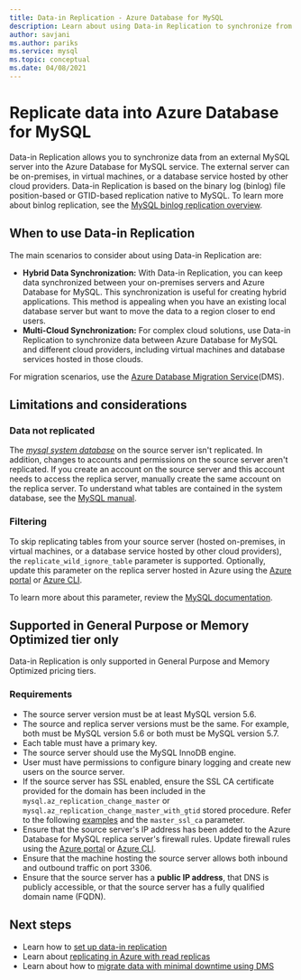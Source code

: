 ```yaml
---
title: Data-in Replication - Azure Database for MySQL
description: Learn about using Data-in Replication to synchronize from an external server into the Azure Database for MySQL service.
author: savjani
ms.author: pariks
ms.service: mysql
ms.topic: conceptual
ms.date: 04/08/2021
---
```


# Replicate data into Azure Database for MySQL

Data-in Replication allows you to synchronize data from an external MySQL server into the Azure Database for MySQL service. The external server can be on-premises, in virtual machines, or a database service hosted by other cloud providers. Data-in Replication is based on the binary log (binlog) file position-based or GTID-based replication native to MySQL. To learn more about binlog replication, see the [MySQL binlog replication overview](https://dev.mysql.com/doc/refman/5.7/en/binlog-replication-configuration-overview.html).

## When to use Data-in Replication

The main scenarios to consider about using Data-in Replication are:

- **Hybrid Data Synchronization:** With Data-in Replication, you can keep data synchronized between your on-premises servers and Azure Database for MySQL. This synchronization is useful for creating hybrid applications. This method is appealing when you have an existing local database server but want to move the data to a region closer to end users.
- **Multi-Cloud Synchronization:** For complex cloud solutions, use Data-in Replication to synchronize data between Azure Database for MySQL and different cloud providers, including virtual machines and database services hosted in those clouds.

For migration scenarios, use the [Azure Database Migration Service](https://azure.microsoft.com/services/database-migration/)(DMS).

## Limitations and considerations

### Data not replicated

The [*mysql system database*](https://dev.mysql.com/doc/refman/5.7/en/system-schema.html) on the source server isn't replicated. In addition, changes to accounts and permissions on the source server aren't replicated. If you create an account on the source server and this account needs to access the replica server, manually create the same account on the replica server. To understand what tables are contained in the system database, see the [MySQL manual](https://dev.mysql.com/doc/refman/5.7/en/system-schema.html).

### Filtering

To skip replicating tables from your source server (hosted on-premises, in virtual machines, or a database service hosted by other cloud providers), the `replicate_wild_ignore_table` parameter is supported. Optionally, update this parameter on the replica server hosted in Azure using the [Azure portal](howto-server-parameters.md) or [Azure CLI](howto-configure-server-parameters-using-cli.md).

To learn more about this parameter, review the [MySQL documentation](https://dev.mysql.com/doc/refman/8.0/en/replication-options-replica.html#option_mysqld_replicate-wild-ignore-table).

## Supported in General Purpose or Memory Optimized tier only

Data-in Replication is only supported in General Purpose and Memory Optimized pricing tiers.

### Requirements

- The source server version must be at least MySQL version 5.6.
- The source and replica server versions must be the same. For example, both must be MySQL version 5.6 or both must be MySQL version 5.7.
- Each table must have a primary key.
- The source server should use the MySQL InnoDB engine.
- User must have permissions to configure binary logging and create new users on the source server.
- If the source server has SSL enabled, ensure the SSL CA certificate provided for the domain has been included in the `mysql.az_replication_change_master` or `mysql.az_replication_change_master_with_gtid` stored procedure. Refer to the following [examples](./howto-data-in-replication.md#4-link-source-and-replica-servers-to-start-data-in-replication) and the `master_ssl_ca` parameter.
- Ensure that the source server's IP address has been added to the Azure Database for MySQL replica server's firewall rules. Update firewall rules using the [Azure portal](./howto-manage-firewall-using-portal.md) or [Azure CLI](./howto-manage-firewall-using-cli.md).
- Ensure that the machine hosting the source server allows both inbound and outbound traffic on port 3306.
- Ensure that the source server has a **public IP address**, that DNS is publicly accessible, or that the source server has a fully qualified domain name (FQDN).

## Next steps

- Learn how to [set up data-in replication](howto-data-in-replication.md)
- Learn about [replicating in Azure with read replicas](concepts-read-replicas.md)
- Learn about how to [migrate data with minimal downtime using DMS](howto-migrate-online.md)
